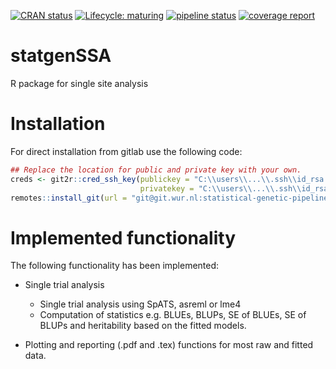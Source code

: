 <!-- badges: start -->
[![CRAN status](https://www.r-pkg.org/badges/version/statgenSSA)](https://cran.r-project.org/package=statgenSSA)
[![Lifecycle: maturing](https://img.shields.io/badge/lifecycle-maturing-blue.svg)](https://www.tidyverse.org/lifecycle/#maturing)
[![pipeline status](https://git.wur.nl/statistical-genetic-pipeline/statgenSSA/badges/master/pipeline.svg)](https://git.wur.nl/statistical-genetic-pipeline/statgenSSA/commits/master)
[![coverage report](https://git.wur.nl/statistical-genetic-pipeline/statgenSSA/badges/master/coverage.svg)](https://git.wur.nl/statistical-genetic-pipeline/statgenSSA/commits/master)
<!-- badges: end -->

# statgenSSA

R package for single site analysis

# Installation

For direct installation from gitlab use the following code:

``` r
## Replace the location for public and private key with your own.
creds <- git2r::cred_ssh_key(publickey = "C:\\users\\...\\.ssh\\id_rsa.pub",
                             privatekey = "C:\\users\\...\\.ssh\\id_rsa")
remotes::install_git(url = "git@git.wur.nl:statistical-genetic-pipeline/statgenSSA.git", credentials = creds)

```

# Implemented functionality

The following functionality has been implemented:

* Single trial analysis
    * Single trial analysis using SpATS, asreml or lme4
    * Computation of statistics e.g. BLUEs, BLUPs, SE of BLUEs, SE of BLUPs and heritability based on the fitted models.

* Plotting and reporting (.pdf and .tex) functions for most raw and fitted data.
